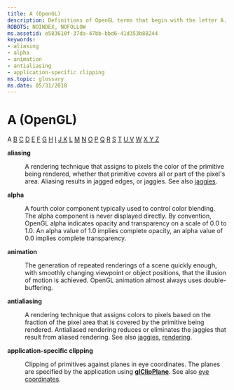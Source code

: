 ```yaml
---
title: A (OpenGL)
description: Definitions of OpenGL terms that begin with the letter A.
ROBOTS: NOINDEX, NOFOLLOW
ms.assetid: e583610f-37da-47bb-bbd6-41d353b88244
keywords:
- aliasing
- alpha
- animation
- antialiasing
- application-specific clipping
ms.topic: glossary
ms.date: 05/31/2018
---
```


# A (OpenGL)

A [B](b.md) [C](c.md) [D](d.md) [E](e.md) [F](f.md) [G](g.md) [H](h.md) [I](i.md) [J K](jk.md) [L](l.md) [M](m.md) [N](n.md) [O](o.md) [P](p.md) [Q](q.md) [R](r.md) [S](s.md) [T](t.md) [U V](u-v.md) [W](w.md) [X Y Z](x-y-z.md)

<dl> <dt>

<span id="opengl_aliasing"></span><span id="OPENGL_ALIASING"></span>**aliasing**
</dt> <dd>

A rendering technique that assigns to pixels the color of the primitive being rendered, whether that primitive covers all or part of the pixel's area. Aliasing results in jagged edges, or jaggies. See also [jaggies](jk.md).

</dd> <dt>

<span id="opengl_alpha"></span><span id="OPENGL_ALPHA"></span>**alpha**
</dt> <dd>

A fourth color component typically used to control color blending. The alpha component is never displayed directly. By convention, OpenGL alpha indicates opacity and transparency on a scale of 0.0 to 1.0. An alpha value of 1.0 implies complete opacity, an alpha value of 0.0 implies complete transparency.

</dd> <dt>

<span id="opengl_animation"></span><span id="OPENGL_ANIMATION"></span>**animation**
</dt> <dd>

The generation of repeated renderings of a scene quickly enough, with smoothly changing viewpoint or object positions, that the illusion of motion is achieved. OpenGL animation almost always uses double-buffering.

</dd> <dt>

<span id="opengl_antialiasing"></span><span id="OPENGL_ANTIALIASING"></span>**antialiasing**
</dt> <dd>

A rendering technique that assigns colors to pixels based on the fraction of the pixel area that is covered by the primitive being rendered. Antialiased rendering reduces or eliminates the jaggies that result from aliased rendering. See also [jaggies](jk.md), [rendering](r.md).

</dd> <dt>

<span id="opengl_application_specific_clipping"></span><span id="OPENGL_APPLICATION_SPECIFIC_CLIPPING"></span>**application-specific clipping** 
</dt> <dd>

Clipping of primitives against planes in eye coordinates. The planes are specified by the application using [**glClipPlane**](glclipplane.md). See also [eye coordinates](e.md).

</dd> </dl>

 

 





